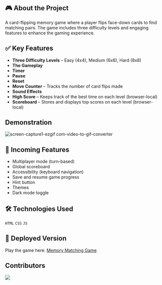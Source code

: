 ## 🎮 About the Project

A card-flipping memory game where a player flips face-down cards to find matching pairs. The game includes three difficulty levels and engaging features to enhance the gaming experience.

## ✅ Key Features

- **Three Difficulty Levels** – Easy (4x4), Medium (6x6), Hard (8x8)
- **The Gameplay**
- **Timer**
- **Pause**
- **Reset**
- **Move Counter** – Tracks the number of card flips made
- **Sound Effects** 
- **High Score** – Keeps track of the best time on each level (browser-local)
- **Scoreboard** – Stores and displays top scores on each level (browser-local)

## Demonstration

![screen-capture1-ezgif com-video-to-gif-converter](https://github.com/user-attachments/assets/9714f502-9a49-4879-97dd-25a4c1388eec)

## 🚧 Incoming Features


- Multiplayer mode (turn-based)  
- Global scoreboard
- Accessibility (keyboard navigation) 
- Save and resume game progress  
- Hint button
- Themes
- Dark mode toggle

## 🛠️ Technologies Used

`HTML` `CSS` `JS` 

## 🔗 Deployed Version

Play the game here: [Memory Matching Game](https://yosifshaban6.github.io/Memory-Matching-Game/)

## Contributors

<a href="https://github.com/yosifshaban6/Memory-Matching-Game/graphs/contributors">
  <img src="https://contrib.rocks/image?repo=yosifshaban6/Memory-Matching-Game" />
</a>
